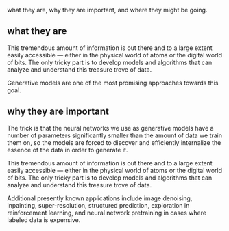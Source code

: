

<!--
 * @version:
 * @Author:  StevenJokess https://github.com/StevenJokess
 * @Date: 2020-11-10 20:14:06
 * @LastEditors:  StevenJokess https://github.com/StevenJokess
 * @LastEditTime: 2020-11-10 20:19:07
 * @Description:
 * @TODO::
 * @Reference:
-->

what they are, why they are important, and where they might be going.

## what they are

This tremendous amount of information is out there and to a large extent easily accessible — either in the physical world of atoms or the digital world of bits. The only tricky part is to develop models and algorithms that can analyze and understand this treasure trove of data.

Generative models are one of the most promising approaches towards this goal.

## why they are important

The trick is that the neural networks we use as generative models have a number of parameters significantly smaller than the amount of data we train them on, so the models are forced to discover and efficiently internalize the essence of the data in order to generate it.

This tremendous amount of information is out there and to a large extent easily accessible — either in the physical world of atoms or the digital world of bits. The only tricky part is to develop models and algorithms that can analyze and understand this treasure trove of data.

Additional presently known applications include image denoising, inpainting, super-resolution, structured prediction, exploration in reinforcement learning, and neural network pretraining in cases where labeled data is expensive.



[1]: https://openai.com/blog/generative-models/
